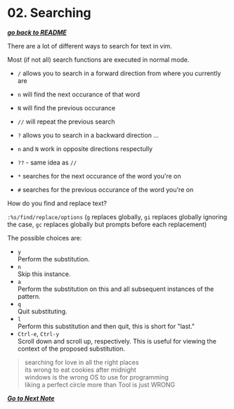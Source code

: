 # 02. Searching

[***go back to README***](README.md)

There are a lot of different ways to search for text in vim.

Most (if not all) search functions are executed in normal mode.

- `/` allows you to search in a forward direction from where you currently are
- `n` will find the next occurance of that word
- `N` will find the previous occurance
- `//` will repeat the previous search

- `?` allows you to search in a backward direction ...
- `n` and `N` work in opposite directions respectully
- `??` - same idea as `//`

- `*` searches for the next occurance of the word you're on
- `#` searches for the previous occurance of the word you're on

How do you find and replace text?

`:%s/find/replace/options` (`g` replaces globally, `gi` replaces globally
ignoring the case, `gc` replaces globally but prompts before each replacement)

  The possible choices are:
- `y`  
  Perform the substitution.
- `n`  
  Skip this instance.
- `a`  
  Perform the substitution on this and all subsequent instances of the pattern.
- `q`  
  Quit substituting.
- `l`  
  Perform this substitution and then quit, this is short for "last."
- `Ctrl-e`, `Ctrl-y`  
  Scroll down and scroll up, respectively. This is useful for viewing the
  context of the proposed substitution.

>searching for love in all the right places  
>its wrong to eat cookies after midnight  
>windows is the wrong OS to use for programming  
>liking a perfect circle more than Tool is just WRONG

[***Go to Next Note***](03-files-and-tabs.md)
